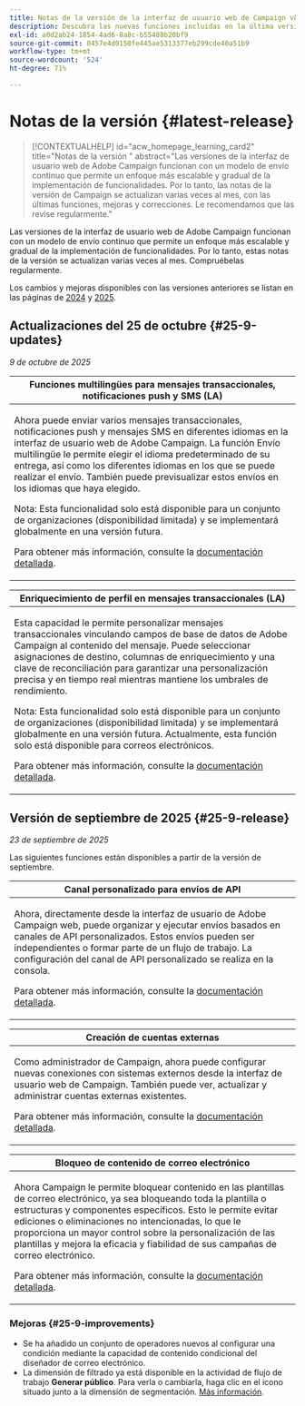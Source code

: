 ```yaml
---
title: Notas de la versión de la interfaz de usuario web de Campaign v8
description: Descubra las nuevas funciones incluidas en la última versión de la interfaz de usuario web de Campaign
exl-id: a0d2ab24-1854-4ad6-8a8c-b55488b20bf9
source-git-commit: 0457e4d0150fe445ae5313377eb299cde40a51b9
workflow-type: tm+mt
source-wordcount: '524'
ht-degree: 71%

---
```


# Notas de la versión  {#latest-release}

>[!CONTEXTUALHELP]
>id="acw_homepage_learning_card2"
>title="Notas de la versión "
>abstract="Las versiones de la interfaz de usuario web de Adobe Campaign funcionan con un modelo de envío continuo que permite un enfoque más escalable y gradual de la implementación de funcionalidades. Por lo tanto, las notas de la versión de Campaign se actualizan varias veces al mes, con las últimas funciones, mejoras y correcciones. Le recomendamos que las revise regularmente."

Las versiones de la interfaz de usuario web de Adobe Campaign funcionan con un modelo de envío continuo que permite un enfoque más escalable y gradual de la implementación de funcionalidades. Por lo tanto, estas notas de la versión se actualizan varias veces al mes. Compruébelas regularmente.

Los cambios y mejoras disponibles con las versiones anteriores se listan en las páginas de [2024](release-notes-24.md) y [2025](release-notes-25.md).

## Actualizaciones del 25 de octubre {#25-9-updates}

_9 de octubre de 2025_

<table>
<thead>
<tr>
<th><strong>Funciones multilingües para mensajes transaccionales, notificaciones push y SMS (LA)</strong><br/></th> 
</tr>
</thead>
<tbody>
<tr>
<td>
<p>Ahora puede enviar varios mensajes transaccionales, notificaciones push y mensajes SMS en diferentes idiomas en la interfaz de usuario web de Adobe Campaign. La función Envío multilingüe le permite elegir el idioma predeterminado de su entrega, así como los diferentes idiomas en los que se puede realizar el envío. También puede previsualizar estos envíos en los idiomas que haya elegido.</p>
<p>Nota: Esta funcionalidad solo está disponible para un conjunto de organizaciones (disponibilidad limitada) y se implementará globalmente en una versión futura.</p>
<p>Para obtener más información, consulte la <a href="../msg/multilingual.md">documentación detallada</a>.</p>
</td>
</tr>
</tbody>
</table>

<table>
<thead>
<tr>
<th><strong>Enriquecimiento de perfil en mensajes transaccionales (LA)</strong><br/></th> 
</tr>
</thead>
<tbody>
<tr>
<td>
<p>Esta capacidad le permite personalizar mensajes transaccionales vinculando campos de base de datos de Adobe Campaign al contenido del mensaje. Puede seleccionar asignaciones de destino, columnas de enriquecimiento y una clave de reconciliación para garantizar una personalización precisa y en tiempo real mientras mantiene los umbrales de rendimiento.</p>
<p>Nota: Esta funcionalidad solo está disponible para un conjunto de organizaciones (disponibilidad limitada) y se implementará globalmente en una versión futura. Actualmente, esta función solo está disponible para correos electrónicos.</p>
<p>Para obtener más información, consulte la <a href="../transactional-messaging/profile-enrichment.md">documentación detallada</a>.</p>
</td>
</tr>
</tbody>
</table>


## Versión de septiembre de 2025 {#25-9-release}

_23 de septiembre de 2025_

Las siguientes funciones están disponibles a partir de la versión de septiembre.

<table>
<thead>
<tr>
<th><strong>Canal personalizado para envíos de API</strong><br/></th>
</tr>
</thead>
<tbody>
<tr>
<td>
<p>Ahora, directamente desde la interfaz de usuario de Adobe Campaign web, puede organizar y ejecutar envíos basados en canales de API personalizados. Estos envíos pueden ser independientes o formar parte de un flujo de trabajo. La configuración del canal de API personalizado se realiza en la consola.</p>
<p>Para obtener más información, consulte la <a href="../call-center/gs-custom-channel.md">documentación detallada</a>.</p>
</td>
</tr>
</tbody>
</table>

<table>
<thead>
<tr>
<th><strong>Creación de cuentas externas</strong><br/></th>
</tr>
</thead>
<tbody>
<tr>
<td>
<p>Como administrador de Campaign, ahora puede configurar nuevas conexiones con sistemas externos desde la interfaz de usuario web de Campaign. También puede ver, actualizar y administrar cuentas externas existentes.</p>
<p>Para obtener más información, consulte la <a href="../administration/create-external-account.md">documentación detallada</a>.</p>
</td>
</tr>
</tbody>
</table>

<table>
<thead>
<tr>
<th><strong>Bloqueo de contenido de correo electrónico</strong><br/></th>
</tr>
</thead>
<tbody>
<tr>
<td>
<p>Ahora Campaign le permite bloquear contenido en las plantillas de correo electrónico, ya sea bloqueando toda la plantilla o estructuras y componentes específicos. Esto le permite evitar ediciones o eliminaciones no intencionadas, lo que le proporciona un mayor control sobre la personalización de las plantillas y mejora la eficacia y fiabilidad de sus campañas de correo electrónico.</p>
<p>Para obtener más información, consulte la <a href="../content/content-locking.md">documentación detallada</a>.</p>
</td>
</tr>
</tbody>
</table>

<!--table>
<thead>
<tr>
<th><strong>Integration with Adobe GenStudio</strong><br/></th>  LA? sort? Juliette
</tr>
</thead>
<tbody>
<tr>
<td>
<p>To enhance marketing efficiency and to maintain brand consistency, you can now seamlessly integrate GenStudio for Performance Marketing experiences with Campaign. This enables you to leverage GenStudio's AI-power content creation alongside Campaign's advanced orchestration capabilities.<p>
<p>For more information, refer to the detailed documentation.</p>
</td>
</tr>
</tbody>
</table-->

<!--table>
<thead>
<tr>
<th><strong>Dark mode support in the Email designer</strong><br/></th> -> pas sept, modifier composant... -> Juliette
</tr>
</thead>
<tbody>
<tr>
<td>
<p>The Email Designer now offers the ability to switch to dark mode view, where you can additionally define specific custom settings. Note that the final rendering depends on the recipient's email client, and not all email clients support dark mode.</p>
<p>For more information, refer to the detailed documentation.</p>
</td>
</tr>
</tbody>
</table-->

<!--table>>
<thead>
<tr>
<th><strong>Multilingual capabilities for transactional messaging and push notifications (LA)</strong><br/></th> 
</tr>
</thead>
<tbody>
<tr>
<td>
<p>You can now send multiple transactional messages and push notifications in different languages in Adobe Campaign Web User Interface. The Multilingual delivery feature allows you to choose the default language of your delivery as well as the different languages in which the delivery can be sent. You can also preview these deliveries in the languages you have chosen.</p>
<p>Note: this capability is only available for a set of organizations (Limited Availability), and will be rolled out globally in a future release.</p>
<p>For more information, refer to the detailed documentation.</p>
</td>
</tr>
</tbody>
</table-->

<!--table>
<thead>
<tr>
<th><strong>Profile enrichment in Transactional Messages (LA)</strong><br/></th> 
</tr>
</thead>
<tbody>
<tr>
<td>
<p>This capability allows you to personalize transactional messages (Email, SMS, Push) by linking Adobe Campaign database fields to the message content. You can select target mappings, enrichment columns, and a reconciliation key to ensure accurate, real-time personalization while maintaining performance thresholds.</p>
<p>Note: this capability is only available for a set of organizations (Limited Availability), and will be rolled out globally in a future release.</p>
<p>For more information, refer to the detailed documentation.</p>
</td>
</tr>
</tbody>
</table-->

<!--table>
<thead>
<tr>
<th><strong>Dynamic reporting for transactional messaging (LA)</strong><br/></th> 
</tr>
</thead>
<tbody>
<tr>
<td>
<p>Note: this capability is only available for a set of organizations (Limited Availability), and will be rolled out globally in a future release.</p>
<p>For more information, refer to the detailed documentation.</p>
</td>
</tr>
</tbody>
</table-->


### Mejoras {#25-9-improvements}

* Se ha añadido un conjunto de operadores nuevos al configurar una condición mediante la capacidad de contenido condicional del diseñador de correo electrónico.
* La dimensión de filtrado ya está disponible en la actividad de flujo de trabajo **Generar público**. Para verla o cambiarla, haga clic en el icono situado junto a la dimensión de segmentación. [Más información](../workflows/activities/build-audience.md#build-audience-configuration).
<!--

NEO-84915 Stop button for deliveries???? ->>> met pas, juste bouton ajouté dans webUI meme comportement que console. bleu, marche, marche pas.
NEO-90345 WebUI - Extended operators for dynamic content ->>>> deja mis
NEO-88858 WebUI - Send proof from execution recurring delivery -> bug
NEO-89777 Content locking on create email template -> juliette
NEO-90365 Multi-lingual – Identify fields editable from variants???? -> fix pour SMS
query activity -> query ds workflow fitleting dimentsion 

-->

